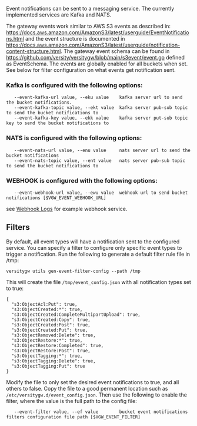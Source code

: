 Event notifications can be sent to a messaging service. The currently implemented services are Kafka and NATS.

The gateway events work similar to AWS S3 events as described in:<br>
https://docs.aws.amazon.com/AmazonS3/latest/userguide/EventNotifications.html and the event structure is documented in https://docs.aws.amazon.com/AmazonS3/latest/userguide/notification-content-structure.html. The gateway event schema can be found in https://github.com/versity/versitygw/blob/main/s3event/event.go defined as EventSchema. The events are globally enabled for all buckets when set.  See below for filter configuration on what events get notification sent.

### Kafka is configured with the following options:
```
   --event-kafka-url value, --eku value    kafka server url to send the bucket notifications.
   --event-kafka-topic value, --ekt value  kafka server pub-sub topic to send the bucket notifications to
   --event-kafka-key value, --ekk value    kafka server put-sub topic key to send the bucket notifications to
```

### NATS is configured with the following options:
```
   --event-nats-url value, --enu value     nats server url to send the bucket notifications
   --event-nats-topic value, --ent value   nats server pub-sub topic to send the bucket notifications to
```

### WEBHOOK is configured with the following options:
```
   --event-webhook-url value, --ewu value  webhook url to send bucket notifications [$VGW_EVENT_WEBHOOK_URL]
```
see [Webhook Logs](./Webhook-log-entries) for example webhook service.

## Filters
By default, all event types will have a notification sent to the configured service. You can specify a filter to configure only specific event types to trigger a notification. Run the following to generate a default filter rule file in /tmp:
```
versitygw utils gen-event-filter-config --path /tmp
```

This will create the file `/tmp/event_config.json` with all notification types set to true:
```
{
  "s3:ObjectAcl:Put": true,
  "s3:ObjectCreated:*": true,
  "s3:ObjectCreated:CompleteMultipartUpload": true,
  "s3:ObjectCreated:Copy": true,
  "s3:ObjectCreated:Post": true,
  "s3:ObjectCreated:Put": true,
  "s3:ObjectRemoved:Delete": true,
  "s3:ObjectRestore:*": true,
  "s3:ObjectRestore:Completed": true,
  "s3:ObjectRestore:Post": true,
  "s3:ObjectTagging:*": true,
  "s3:ObjectTagging:Delete": true,
  "s3:ObjectTagging:Put": true
}
```

Modify the file to only set the desired event notifications to true, and all others to false. Copy the file to a good permanent location such as `/etc/versitygw.d/event_config.json`. Then use the following to enable the filter, where the value is the full path to the config file:
```
   --event-filter value, --ef value        bucket event notifications filters configuration file path [$VGW_EVENT_FILTER]
```